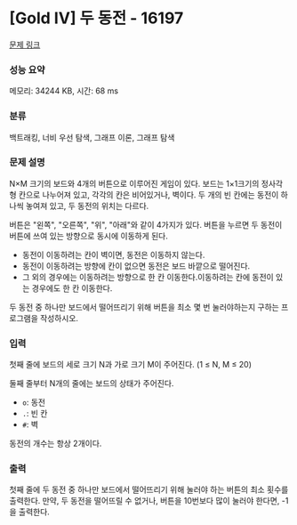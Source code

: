 # [Gold IV] 두 동전 - 16197 

[문제 링크](https://www.acmicpc.net/problem/16197) 

### 성능 요약

메모리: 34244 KB, 시간: 68 ms

### 분류

백트래킹, 너비 우선 탐색, 그래프 이론, 그래프 탐색

### 문제 설명

<p>N×M 크기의 보드와 4개의 버튼으로 이루어진 게임이 있다. 보드는 1×1크기의 정사각형 칸으로 나누어져 있고, 각각의 칸은 비어있거나, 벽이다. 두 개의 빈 칸에는 동전이 하나씩 놓여져 있고, 두 동전의 위치는 다르다.</p>

<p>버튼은 "왼쪽", "오른쪽", "위", "아래"와 같이 4가지가 있다. 버튼을 누르면 두 동전이 버튼에 쓰여 있는 방향으로 동시에 이동하게 된다.</p>

<ul>
	<li>동전이 이동하려는 칸이 벽이면, 동전은 이동하지 않는다.</li>
	<li>동전이 이동하려는 방향에 칸이 없으면 동전은 보드 바깥으로 떨어진다.</li>
	<li>그 외의 경우에는 이동하려는 방향으로 한 칸 이동한다.이동하려는 칸에 동전이 있는 경우에도 한 칸 이동한다.</li>
</ul>

<p>두 동전 중 하나만 보드에서 떨어뜨리기 위해 버튼을 최소 몇 번 눌러야하는지 구하는 프로그램을 작성하시오.</p>

### 입력 

 <p>첫째 줄에 보드의 세로 크기 N과 가로 크기 M이 주어진다. (1 ≤ N, M ≤ 20)</p>

<p>둘째 줄부터 N개의 줄에는 보드의 상태가 주어진다.</p>

<ul>
	<li><code>o</code>: 동전</li>
	<li><code>.</code>: 빈 칸</li>
	<li><code>#</code>: 벽</li>
</ul>

<p>동전의 개수는 항상 2개이다.</p>

### 출력 

 <p>첫째 줄에 두 동전 중 하나만 보드에서 떨어뜨리기 위해 눌러야 하는 버튼의 최소 횟수를 출력한다. 만약, 두 동전을 떨어뜨릴 수 없거나, 버튼을 10번보다 많이 눌러야 한다면, -1을 출력한다.</p>


